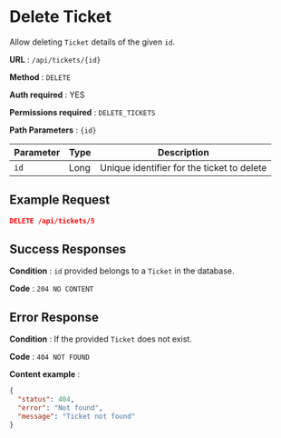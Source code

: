 # Delete Ticket

Allow deleting `Ticket` details of the given `id`.

**URL** : `/api/tickets/{id}`

**Method** : `DELETE`

**Auth required** : YES

**Permissions required** : `DELETE_TICKETS`

**Path Parameters** : `{id}`

| Parameter | Type | Description                                |
| --------- | ---- | ------------------------------------------ |
| `id`      | Long | Unique identifier for the ticket to delete |

## Example Request

```json
DELETE /api/tickets/5
```

## Success Responses

**Condition** : `id` provided belongs to a `Ticket` in the database.

**Code** : `204 NO CONTENT`

## Error Response

**Condition** : If the provided `Ticket` does not exist.

**Code** : `404 NOT FOUND`

**Content example** :

```json
{
  "status": 404,
  "error": "Not found",
  "message": "Ticket not found"
}
```
